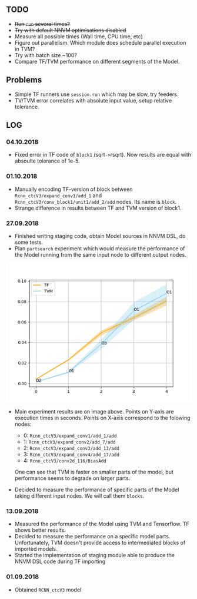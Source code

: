 TODO
----

* ~~Run `run` several times?~~
* ~~Try with default NNVM optimisations disabled~~
* Measure all possible times (Wall time, CPU time, etc)
* Figure out parallelism. Which module does schedule parallel execution in TVM?
* Try with batch size ~100?
* Compare TF/TVM performance on different segments of the Model.

Problems
--------

* Simple TF runners use `session.run` which may be slow, try feeders.
* TV/TVM error correlates with absolute input value, setup relative tolerance.


LOG
---

### 04.10.2018
* Fixed error in TF code of `block1` (sqrt`->`rsqrt). Now results are equal
  with absoulte tolerance of 1e-5.

### 01.10.2018
* Manually encoding TF-version of block between `Rcnn_ctcV3/expand_conv1/add_1`
  and `Rcnn_ctcV3/conv_block1/unit1/add_2/add` nodes. Its name is `block`.
* Strange difference in results between TF and TVM version of block1.

### 27.09.2018
* Finished writing staging code, obtain Model sources in NNVM DSL, do some
  tests.
* Plan `partsearch` experiment which would measure the performance of the Model
  running from the same input node to different output nodes.

![partsearch](./partsearch.png)

* Main experiment results are on image above.
  Points on Y-axis are execution times in seconds.
  Points on X-axis correspond to the folowing nodes:

  - 0: `Rcnn_ctcV3/expand_conv1/add_1/add`
  - 1: `Rcnn_ctcV3/expand_conv2/add_7/add`
  - 2: `Rcnn_ctcV3/expand_conv3/add_13/add`
  - 3: `Rcnn_ctcV3/expand_conv4/add_17/add`
  - 4: `Rcnn_ctcV3/conv2d_116/BiasAdd`

  One can see that TVM is faster on smaller parts of the model, but performance
  seems to degrade on larger parts.
* Decided to measure the performance of specific parts of the Model taking
  different input nodes. We will call them `blocks`.


### 13.09.2018
* Measured the performance of the Model using TVM and Tensorflow.
  TF shows better results.
* Decided to measure the performance on a specific model parts. Unfortunately,
  TVM doesn't provide access to intermediated blocks of imported models.
* Started the implementation of staging module able to produce the NNVM DSL code
  during TF importing

### 01.09.2018
* Obtained `RCNN_ctcV3` model

